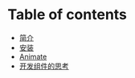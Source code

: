 # Table of contents

* [简介](README.md)
* [安装](install.md)
* [Animate](animate.md)
* [开发组件的思考](think.md)


